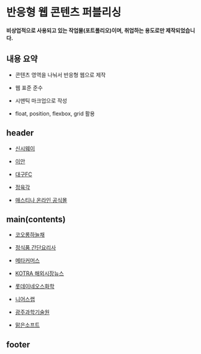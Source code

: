 반응형 웹 콘텐츠 퍼블리싱
=============
**비상업적으로 사용되고 있는 작업물(포트폴리오)이며, 취업하는 용도로만 제작되었습니다.**

## 내용 요약

- 콘텐츠 영역을 나눠서 반응형 웹으로 제작

- 웹 표준 준수

- 시맨틱 마크업으로 작성

- float, position, flexbox, grid 활용

## header

- [신시웨이](https://wangkodok.github.io/Responsive-Web-Publishing/header-part-5/index.html "신시웨이")

- [이안](https://wangkodok.github.io/Responsive-Web-Publishing/header-part-4/index.html "이안")

- [대구FC](https://wangkodok.github.io/Responsive-Web-Publishing/header-part-3/index.html "대구FC")

- [정육각](https://wangkodok.github.io/Responsive-Web-Publishing/header-part-2/index.html "정육각")

- [매스티나 온라인 공식몰](https://wangkodok.github.io/Responsive-Web-Publishing/header-part-1/layout-media-test.html "매스티나 온라인 공식몰")

## main(contents)

- [코오롱하늘채](https://wangkodok.github.io/Responsive-Web-Publishing/main-part-8/index.html "코오롱하늘채")

- [정식품 간단요리사](https://wangkodok.github.io/Responsive-Web-Publishing/main-part-7/index.html "정식품 간단요리사")

- [메타커머스](https://wangkodok.github.io/Responsive-Web-Publishing/main-part-6/index.html "메타커머스")

- [KOTRA 해외시장뉴스](https://wangkodok.github.io/Responsive-Web-Publishing/main-part-5/index.html "KOTRA 해외시장뉴스")

- [롯데이네오스화학](https://wangkodok.github.io/Responsive-Web-Publishing/main-part-4/index.html "롯데이네오스화학")

- [니어스랩](https://wangkodok.github.io/Responsive-Web-Publishing/main-part-3/index.html "니어스랩")

- [광주과학기술원](https://wangkodok.github.io/Responsive-Web-Publishing/main-part-2/index.html "광주과학기술원")

- [맑은소프트](https://wangkodok.github.io/Responsive-Web-Publishing/main-part-1/index.html "맑은소프트")

## footer